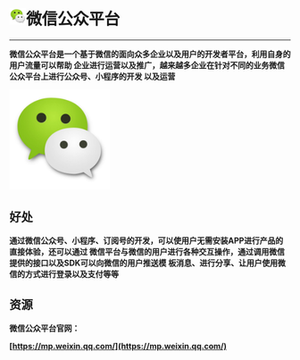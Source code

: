 # <img src="../images/icon/wechat.jpeg" width="30" height="30" />微信公众平台

---

**微信公众平台是一个基于微信的面向众多企业以及用户的开发者平台，利用自身的用户流量可以帮助
企业进行运营以及推广，越来越多企业在针对不同的业务微信公众平台上进行公众号、小程序的开发
以及运营**

<img src="../images/icon/wechat.jpeg" width="180" height="180" />

## 好处

**通过微信公众号、小程序、订阅号的开发，可以使用户无需安装APP进行产品的直接体验，还可以通过
微信平台与微信的用户进行各种交互操作，通过调用微信提供的接口以及SDK可以向微信的用户推送模
板消息、进行分享、让用户使用微信的方式进行登录以及支付等等**

## 资源

**微信公众平台官网：**

**[https://mp.weixin.qq.com/](https://mp.weixin.qq.com/)**